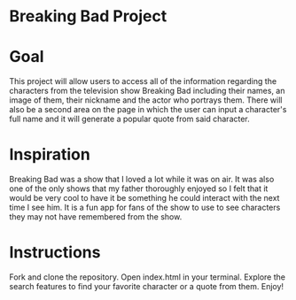 # Breaking Bad Project

# Goal
This project will allow users to access all of the information regarding the characters from the television show Breaking Bad including their names, an image of them, their nickname and the actor who portrays them. There will also be a second area on the page in which the user can input a character's full name and it will generate a popular quote from said character.

# Inspiration
Breaking Bad was a show that I loved a lot while it was on air. It was also one of the only shows that my father thoroughly enjoyed so I felt that it would be very cool to have it be something he could interact with the next time I see him. It is a fun app for fans of the show to use to see characters they may not have remembered from the show.

# Instructions
Fork and clone the repository.
Open index.html in your terminal.
Explore the search features to find your favorite character or a quote from them.
Enjoy!
